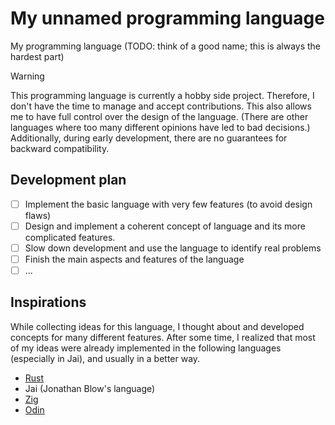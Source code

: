 # My unnamed programming language

My programming language (TODO: think of a good name; this is always the hardest part)

> [!WARNING]
> This programming language is currently a hobby side project. Therefore, I don't have the time to manage and accept contributions. This also allows me to have full control over the design of the language. (There are other languages where too many different opinions have led to bad decisions.)
> Additionally, during early development, there are no guarantees for backward compatibility.

## Development plan

- [ ] Implement the basic language with very few features (to avoid design flaws)
- [ ] Design and implement a coherent concept of language and its more complicated features.
- [ ] Slow down development and use the language to identify real problems
- [ ] Finish the main aspects and features of the language
- [ ] ...

## Inspirations

While collecting ideas for this language, I thought about and developed concepts for many different features. After some time, I realized that most of my ideas were already implemented in the following languages (especially in Jai), and usually in a better way.

* [Rust](https://github.com/rust-lang/rust)
* Jai (Jonathan Blow's language)
* [Zig](https://github.com/ziglang/zig)
* [Odin](https://github.com/odin-lang/Odin)
